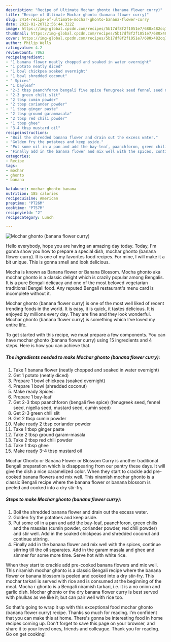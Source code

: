 ```yaml
---
description: "Recipe of Ultimate Mochar ghonto (banana flower curry)"
title: "Recipe of Ultimate Mochar ghonto (banana flower curry)"
slug: 2414-recipe-of-ultimate-mochar-ghonto-banana-flower-curry
date: 2022-01-20T12:56:44.322Z
image: https://img-global.cpcdn.com/recipes/5b17df8f2f1051e7/680x482cq70/mochar-ghonto-banana-flower-curry-recipe-main-photo.jpg
thumbnail: https://img-global.cpcdn.com/recipes/5b17df8f2f1051e7/680x482cq70/mochar-ghonto-banana-flower-curry-recipe-main-photo.jpg
cover: https://img-global.cpcdn.com/recipes/5b17df8f2f1051e7/680x482cq70/mochar-ghonto-banana-flower-curry-recipe-main-photo.jpg
author: Philip Wells
ratingvalue: 4.2
reviewcount: 7062
recipeingredient:
- "1 banana flower neatly chopped and soaked in water overnight"
- "1 potato neatly diced"
- "1 bowl chickpea soaked overnight"
- "1 bowl shredded coconut"
- " Spices"
- "1 bayleaf"
- "2-3 tbsp paanchforon bengali five spice fenugreek seed fennel seed nigella seed mustard seed cumin seed"
- "2-3 green chili slit"
- "2 tbsp cumin powder"
- "2 tbsp coriander powder"
- "1 tbsp ginger paste"
- "2 tbsp ground garammasala"
- "2 tbsp red chili powder"
- "1 tbsp ghee"
- "3-4 tbsp mustard oil"
recipeinstructions:
- "Boil the shredded banana flower and drain out the excess water."
- "Golden fry the potatoes and keep aside."
- "Put some oil in a pan and add the bay-leaf, paanchforon, green chilis and the masalas (cumin powder, coriander powder, red chili powder) and stir well. Add in the soaked chickpeas and shredded coconut and continue stirring."
- "Finally add in the banana flower and mix well with the spices, continue stirring till the oil separates. Add in the garam masala and ghee and simmer for some more time. Serve hot with white rice."
categories:
- Recipe
tags:
- mochar
- ghonto
- banana

katakunci: mochar ghonto banana 
nutrition: 185 calories
recipecuisine: American
preptime: "PT26M"
cooktime: "PT57M"
recipeyield: "2"
recipecategory: Lunch

---
```



![Mochar ghonto (banana flower curry)](https://img-global.cpcdn.com/recipes/5b17df8f2f1051e7/680x482cq70/mochar-ghonto-banana-flower-curry-recipe-main-photo.jpg)

Hello everybody, hope you are having an amazing day today. Today, I'm gonna show you how to prepare a special dish, mochar ghonto (banana flower curry). It is one of my favorites food recipes. For mine, I will make it a bit unique. This is gonna smell and look delicious.

Mocha is known as Banana flower or Banana Blossom. Mocha ghonto aka mochar ghonto is a classic delight which is crazily popular among Bengalis. It is a pure Bengali delicacy and one of the most beloved vegetarian traditional Bengali food. Any reputed Bengali restaurant&#39;s menu card is incomplete without it.

Mochar ghonto (banana flower curry) is one of the most well liked of recent trending foods in the world. It is easy, it is quick, it tastes delicious. It is enjoyed by millions every day. They are fine and they look wonderful. Mochar ghonto (banana flower curry) is something which I've loved my entire life.


To get started with this recipe, we must prepare a few components. You can have mochar ghonto (banana flower curry) using 15 ingredients and 4 steps. Here is how you can achieve that.

<!--inarticleads1-->

##### The ingredients needed to make Mochar ghonto (banana flower curry):

1. Take 1 banana flower (neatly chopped and soaked in water overnight)
1. Get 1 potato (neatly diced)
1. Prepare 1 bowl chickpea (soaked overnight)
1. Prepare 1 bowl (shredded coconut)
1. Make ready  Spices:
1. Prepare 1 bay-leaf
1. Get 2-3 tbsp paanchforon (bengali five spice) (fenugreek seed, fennel seed, nigella seed, mustard seed, cumin seed)
1. Get 2-3 green chili slit
1. Get 2 tbsp cumin powder
1. Make ready 2 tbsp coriander powder
1. Take 1 tbsp ginger paste
1. Take 2 tbsp ground garam-masala
1. Take 2 tbsp red chili powder
1. Take 1 tbsp ghee
1. Make ready 3-4 tbsp mustard oil


Mochar Ghonto or Banana Flower or Blossom Curry is another traditional Bengali preparation which is disappearing from our pantry these days. It will give the dish a nice caramelized color. When they start to crackle add pre-cooked banana flowers and mix well. This niramish mochar ghonto is a classic Bengali recipe where the banana flower or banana blossom is peeled and cooked into a dry stir-fry. 

<!--inarticleads2-->

##### Steps to make Mochar ghonto (banana flower curry):

1. Boil the shredded banana flower and drain out the excess water.
1. Golden fry the potatoes and keep aside.
1. Put some oil in a pan and add the bay-leaf, paanchforon, green chilis and the masalas (cumin powder, coriander powder, red chili powder) and stir well. Add in the soaked chickpeas and shredded coconut and continue stirring.
1. Finally add in the banana flower and mix well with the spices, continue stirring till the oil separates. Add in the garam masala and ghee and simmer for some more time. Serve hot with white rice.


When they start to crackle add pre-cooked banana flowers and mix well. This niramish mochar ghonto is a classic Bengali recipe where the banana flower or banana blossom is peeled and cooked into a dry stir-fry. This mochar tarkari is served with rice and is consumed at the beginning of the meal. Mocha r ghonto is a Bengali niramish tarkari, i.e. it is a no onion and garlic dish. Mochar ghonto or the dry banana flower curry is best served with phulkas as we like it; but can pair well with rice too. 

So that's going to wrap it up with this exceptional food mochar ghonto (banana flower curry) recipe. Thanks so much for reading. I'm confident that you can make this at home. There's gonna be interesting food in home recipes coming up. Don't forget to save this page on your browser, and share it to your loved ones, friends and colleague. Thank you for reading. Go on get cooking!
